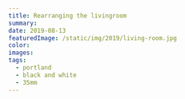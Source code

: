 ```yaml
---
title: Rearranging the livingroom
summary:
date: 2019-08-13
featuredImage: /static/img/2019/living-room.jpg
color:
images:
tags:
  - portland
  - black and white
  - 35mm
---
```

